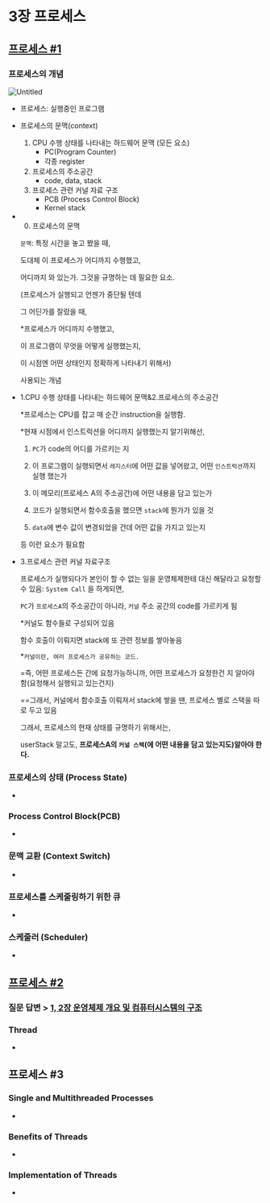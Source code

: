 # 3장 프로세스

## [프로세스 #1](https://core.ewha.ac.kr/publicview/C0101020140318134023355997?vmode=f)

### 프로세스의 개념

![Untitled](3%E1%84%8C%E1%85%A1%E1%86%BC%20%E1%84%91%E1%85%B3%E1%84%85%E1%85%A9%E1%84%89%E1%85%A6%E1%84%89%E1%85%B3%20c396ff8393664e648b95b6542f34f5c5/Untitled.png)

- 프로세스: 실행중인 프로그램

- 프로세스의 문맥(context)
    1. CPU 수행 상태를 나타내는 하드웨어 문맥 (모든 요소)
        - PC(Program Counter)
        - 각종 register
    2. 프로세스의 주소공간
        - code, data, stack
    3. 프로세스 관련 커널 자료 구조
        - PCB (Process Control Block)
        - Kernel stack

- 0. 프로세스의 문맥
    
    `문맥`: 특정 시간을 놓고 봤을 때,
    
    도대체 이 프로세스가 어디까지 수행했고,
    
    어디까지 와 있는가. 그것을 규명하는 데 필요한 요소.
    
    (프로세스가 실행되고 언젠가 중단될 텐데
    
    그 어딘가를 잘랐을 때, 
    
    *프로세스가 어디까지 수행했고,
    
    이 프로그램이 무엇을 어떻게 실행했는지,
    
    이 시점엔 어떤 상태인지 정확하게 나타내기 위해서)
    
    사용되는 개념
    
- 1.CPU 수행 상태를 나타내는 하드웨어 문맥&2.프로세스의 주소공간
    
    *프로세스는 CPU를 잡고 매 순간 instruction을 실행함.
    
    *현재 시점에서 인스트럭션을 어디까지 실행했는지 알기위해선,
    
    1) `PC`가 code의 어디를 가르키는 지
    
    2) 이 프로그램이 실행되면서 `레지스터`에 어떤 값을 넣어왔고, 어떤 `인스트럭션`까지 실행 했는가
    
    3) 이 메모리(프로세스 A의 주소공간)에 어떤 내용을 담고 있는가
    
    1) 코드가 실행되면서 함수호출을 했으면 `stack`에 뭔가가 있을 것
    
    2) `data`에 변수 값이 변경되었을 건데 어떤 값을 가지고 있는지
    
    등 이런 요소가 필요함 
    
- 3.프로세스 관련 커널 자료구조
    
    프로세스가 실행되다가 본인이 할 수 없는 일을 운영체제한테 대신 해달라고 요청할 수 있음: `System Call` 을 하게되면,
    
    `PC`가 `프로세스A`의 주소공간이 아니라, `커널` 주소 공간의 code를 가르키게 됨
    
    *커널도 함수들로 구성되어 있음
    
    함수 호출이 이뤄지면 stack에 또 관련 정보를 쌓아놓음
    
    *`커널이란, 여러 프로세스가 공유하는 코드.`
    
    =즉, 어떤 프로세스든 간에 요청가능하니까, 어떤 프로세스가 요청한건 지 알아야 함(요청해서 실행되고 있는건지)
    
    ==그래서, 커널에서 함수호출 이뤄져서 stack에 쌓을 땐, 프로세스 별로 스택을 따로 두고 있음
    
    그래서, 프로세스의 현재 상태를 규명하기 위해서는,
    
    userStack 말고도, **프로세스A의 `커널 스택`(에 어떤 내용을 담고 있는지도)알아야 한다.**
    

### 프로세스의 상태 (Process State)

- 

### Process Control Block(PCB)

- 

### 문맥 교환 (Context Switch)

- 

### 프로세스를 스케줄링하기 위한 큐

- 

### 스케줄러 (Scheduler)

- 

## [프로세스 #2](https://core.ewha.ac.kr/publicview/C0101020140321141759959993?vmode=f)

### 질문 답변 > [1, 2장 운영체제 개요 및 컴퓨터시스템의 구조](notion://www.notion.so/self-study/cs-study/-/blob/master/%EC%9A%B4%EC%98%81%EC%B2%B4%EC%A0%9C/1,-2%EC%9E%A5-%EC%9A%B4%EC%98%81%EC%B2%B4%EC%A0%9C-%EA%B0%9C%EC%9A%94-%EB%B0%8F-%EC%BB%B4%ED%93%A8%ED%84%B0%EC%8B%9C%EC%8A%A4%ED%85%9C%EC%9D%98-%EA%B5%AC%EC%A1%B0.md)

### Thread

- 

## 프로세스 #3

### Single and Multithreaded Processes

- 

### Benefits of Threads

- 

### Implementation of Threads

-